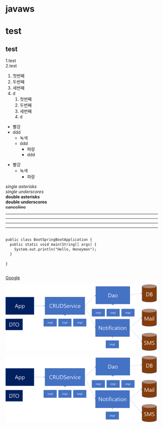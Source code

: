 # javaws   
# test 
## test 
1.test   
2.test


1. 첫번째
2. 두번째
3. 세번째
4. d
     1.	첫번째
     2.	두번째
     3.	세번째
     4.	d



* 빨강
* ddd
  * 녹색
  * ddd
    * 파랑
    * ddd

+ 빨강
  + 녹색
    + 파랑



*single asterisks*   
_single underscores_   
**double asterisks**   
__double underscores__   
~~cancelline~~   


* * *

***

*****

- - -

<pre>
<code>
public class BootSpringBootApplication {
  public static void main(String[] args) {
    System.out.println("Hello, Honeymon");
  }

}
</code>
</pre>
[Google](https://google.com, "google link")


![2-1_title](https://github.com/leejeani/javaws/blob/main/ws0306/0309.png)


<img width="924" alt="스크린샷 2022-03-27 오전 12 41 14" src="
https://github.com/leejeani/javaws/blob/main/ws0306/0309.png
">
